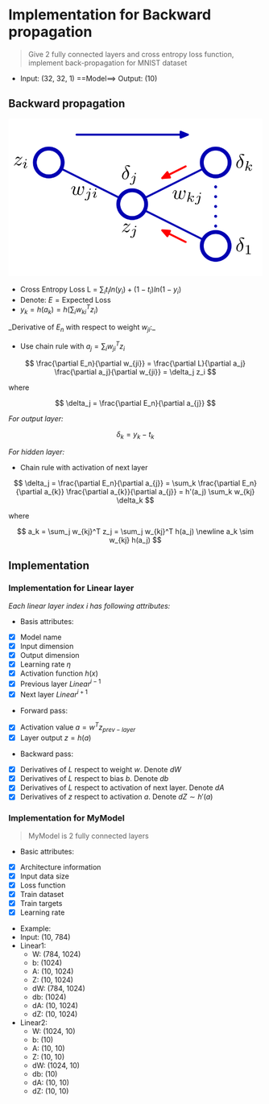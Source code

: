 # Implementation for Backward propagation

> Give 2 fully connected layers and cross entropy loss function, implement back-propagation for MNIST dataset

- Input: (32, 32, 1) ==Model==> Output: (10)

## Backward propagation

![backward propagation src PRML Bishop](./asset/back-propagation.png)

- Cross Entropy Loss L = $\sum_i t_i ln(y_i) + (1-t_i) ln(1-y_i)$
- Denote: $E = \text{Expected Loss}$
- $y_k = h(a_k) = h(\sum_i w_{ki}^Tz_i)$

_Derivative of $E_n$ with respect to weight $w_{ji}$:\_

- Use chain rule with $a_j = \sum_i w_{ji}^T z_i$

$$
\frac{\partial E_n}{\partial w_{ji}} = \frac{\partial L}{\partial a_j} \frac{\partial a_j}{\partial w_{ji}} = \delta_j z_i
$$

where

$$
\delta_j = \frac{\partial E_n}{\partial a_{j}}
$$

_For output layer:_

$$
\delta_k = y_k - t_k
$$

_For hidden layer:_

- Chain rule with activation of next layer

$$
\delta_j = \frac{\partial E_n}{\partial a_{j}} = \sum_k  \frac{\partial E_n}{\partial a_{k}}  \frac{\partial a_{k}}{\partial a_{j}} = h'(a_j) \sum_k w_{kj} \delta_k
$$

where

$$
a_k = \sum_j w_{kj}^T z_j = \sum_j w_{kj}^T h(a_j)     \newline
a_k \sim w_{kj} h(a_j)
$$

## Implementation

### Implementation for Linear layer

_Each linear layer index $i$ has following attributes:_

- Basis attributes:
- [x] Model name
- [x] Input dimension
- [x] Output dimension
- [x] Learning rate $\eta$
- [x] Activation function $h(x)$
- [x] Previous layer $Linear^{i-1}$
- [x] Next layer $Linear^{i+1}$
- Forward pass:
- [x] Activation value $a = w^Tz_{prev-layer}$
- [x] Layer output $z = h(a)$
- Backward pass:
- [x] Derivatives of $L$ respect to weight $w$. Denote $dW$
- [x] Derivatives of $L$ respect to bias $b$. Denote $db$
- [x] Derivatives of $L$ respect to activation of next layer. Denote $dA$
- [x] Derivatives of $z$ respect to activation $a$. Denote $dZ \sim h'(a)$

### Implementation for MyModel

> MyModel is 2 fully connected layers

- Basic attributes:
- [x] Architecture information
- [x] Input data size
- [x] Loss function
- [x] Train dataset
- [x] Train targets
- [x] Learning rate
- Example:
- Input: (10, 784)
- Linear1:
  - W: (784, 1024)
  - b: (1024)
  - A: (10, 1024)
  - Z: (10, 1024)
  - dW: (784, 1024)
  - db: (1024)
  - dA: (10, 1024)
  - dZ: (10, 1024)
- Linear2:
  - W: (1024, 10)
  - b: (10)
  - A: (10, 10)
  - Z: (10, 10)
  - dW: (1024, 10)
  - db: (10)
  - dA: (10, 10)
  - dZ: (10, 10)
